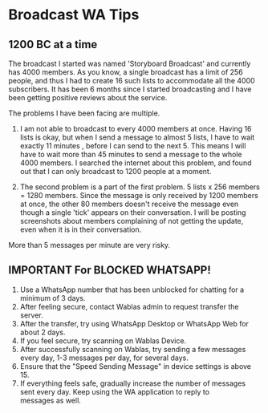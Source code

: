 # Broadcast WA Tips

## 1200 BC at a time
The broadcast I started was named 'Storyboard Broadcast' and currently has 4000 members. As you know, a single broadcast has a limit of 256 people, and thus I had to create 16 such lists to accommodate all the 4000 subscribers. It has been 6 months since I started broadcasting and I have been getting positive reviews about the service.

The problems I have been facing are multiple.

1. I am not able to broadcast to every 4000 members at once. Having 16 lists is okay, but when I send a message to almost 5 lists, I have to wait exactly 11 minutes , before I can send to the next 5. This means I will have to wait more than 45 minutes to send a message to the whole 4000 members. I searched the internet about this problem, and found out that I can only broadcast to 1200 people at a moment. 

2. The second problem is a part of the first problem. 5 lists x 256 members = 1280 members. Since the message is only received by 1200 members at once, the other 80 members doesn't receive the message even though a single 'tick' appears on their conversation. I will be posting screenshots about members complaining of not getting the update, even when it is in their conversation.

More than 5 messages per minute are very risky.

## IMPORTANT For BLOCKED WHATSAPP!

1. Use a WhatsApp number that has been unblocked for chatting for a minimum of 3 days.
2. After feeling secure, contact Wablas admin to request transfer the server.
3. After the transfer, try using WhatsApp Desktop or WhatsApp Web for about 2 days.
4. If you feel secure, try scanning on Wablas Device.
5. After successfully scanning on Wablas, try sending a few messages every day, 1-3 messages per day, for several days.
6. Ensure that the "Speed Sending Message" in device settings is above 15.
7. If everything feels safe, gradually increase the number of messages sent every day. Keep using the WA application to reply to messages as well.
